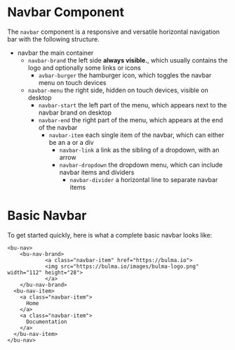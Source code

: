 # Navbar Component
The ```navbar``` component is a responsive and versatile horizontal navigation bar with the following structure.
- navbar the main container
  - ```navbar-brand``` the left side **always visible.**, which usually contains the logo and optionally some links or icons
    -    ```avbar-burger``` the hamburger icon, which toggles the navbar menu on touch devices
  -  ```navbar-menu``` the right side, hidden on touch devices, visible on desktop
     - ```navbar-start``` the left part of the menu, which appears next to the navbar brand on desktop
     - ```navbar-end``` the right part of the menu, which appears at the end of the navbar
        - ```navbar-item``` each single item of the navbar, which can either be an a or a div
            - ```navbar-link``` a link as the sibling of a dropdown, with an arrow
            - ```navbar-dropdown``` the dropdown menu, which can include navbar items and dividers
                - ```navbar-divider``` a horizontal line to separate navbar items

# Basic Navbar

To get started quickly, here is what a complete basic navbar looks like:

```
<bu-nav>
    <bu-nav-brand>
            <a class="navbar-item" href="https://bulma.io">
            <img src="https://bulma.io/images/bulma-logo.png" width="112" height="28">
            </a>
    </bu-nav-brand>
  <bu-nav-item>
    <a class="navbar-item">
      Home
    </a>
    <a class="navbar-item">
      Documentation
    </a>
  </bu-nav-item>
</bu-nav>
```